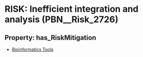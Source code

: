 # RISK: __Inefficient integration and analysis__ (PBN__Risk_2726)

## Property: has_RiskMitigation

* [Bioinformatics Tools](PBN__Mitigation_766)

